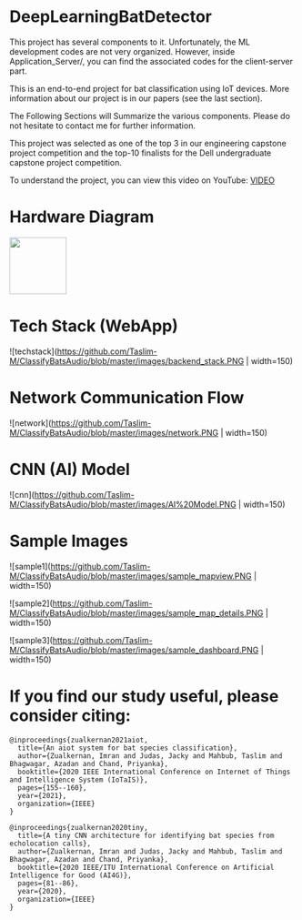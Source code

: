 # DeepLearningBatDetector
This project has several components to it. Unfortunately, the ML development codes are not very organized.
However, inside Application_Server/, you can find the associated codes for the client-server part.

This is an end-to-end project for bat classification using IoT devices. More information about our project is in our papers (see the last section).

The Following Sections will Summarize the various components. Please do not hesitate to contact me for further information.

This project was selected as one of the top 3 in our engineering capstone project competition and the top-10 finalists for the Dell undergraduate capstone project competition.

To understand the project, you can view this video on YouTube: [VIDEO](https://youtu.be/9pw_I2N22yo)

# Hardware Diagram



<img src="https://github.com/Taslim-M/ClassifyBatsAudio/blob/master/images/overall_hardware.png" width="100" height="100">

# Tech Stack (WebApp)

![techstack](https://github.com/Taslim-M/ClassifyBatsAudio/blob/master/images/backend_stack.PNG | width=150)

# Network Communication Flow

![network](https://github.com/Taslim-M/ClassifyBatsAudio/blob/master/images/network.PNG | width=150)

# CNN (AI) Model

![cnn](https://github.com/Taslim-M/ClassifyBatsAudio/blob/master/images/AI%20Model.PNG | width=150)

# Sample Images

![sample1](https://github.com/Taslim-M/ClassifyBatsAudio/blob/master/images/sample_mapview.PNG | width=150)

![sample2](https://github.com/Taslim-M/ClassifyBatsAudio/blob/master/images/sample_map_details.PNG | width=150)

![sample3](https://github.com/Taslim-M/ClassifyBatsAudio/blob/master/images/sample_dashboard.PNG | width=150)



# If you find our study useful, please consider citing: 
```
@inproceedings{zualkernan2021aiot,
  title={An aiot system for bat species classification},
  author={Zualkernan, Imran and Judas, Jacky and Mahbub, Taslim and Bhagwagar, Azadan and Chand, Priyanka},
  booktitle={2020 IEEE International Conference on Internet of Things and Intelligence System (IoTaIS)},
  pages={155--160},
  year={2021},
  organization={IEEE}
}

@inproceedings{zualkernan2020tiny,
  title={A tiny CNN architecture for identifying bat species from echolocation calls},
  author={Zualkernan, Imran and Judas, Jacky and Mahbub, Taslim and Bhagwagar, Azadan and Chand, Priyanka},
  booktitle={2020 IEEE/ITU International Conference on Artificial Intelligence for Good (AI4G)},
  pages={81--86},
  year={2020},
  organization={IEEE}
}
```
